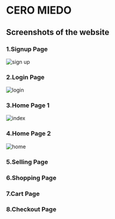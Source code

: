 # CERO MIEDO
## Screenshots of the website

### 1.Signup Page

![sign up](https://user-images.githubusercontent.com/62421629/78993317-169f4b00-7b5b-11ea-9ed2-2c6c5ecd760e.png)

### 2.Login Page

![login](https://user-images.githubusercontent.com/62421629/78993968-a5609780-7b5c-11ea-8c3a-b9d462e015af.png)

### 3.Home Page 1

![index](https://user-images.githubusercontent.com/62421629/78994018-c88b4700-7b5c-11ea-9b65-2bcceab8db24.png)

### 4.Home Page 2

![home](https://user-images.githubusercontent.com/62421629/78994125-f96b7c00-7b5c-11ea-9b67-eb69edf245e3.png)

### 5.Selling Page


### 6.Shopping Page


### 7.Cart Page


### 8.Checkout Page
